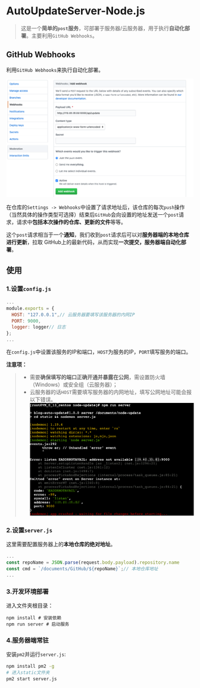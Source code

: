 # AutoUpdateServer-Node.js

> 这是一个**简单的`post`服务**，可部署于服务器/云服务器，用于执行**自动化部署**。主要利用`GitHub Webhooks`。

## GitHub Webhooks

利用`GitHub Webhooks`来执行自动化部署。

![webhooks](images/webhooks.png)

在仓库的`Settings -> Webhooks`中设置了请求地址后，该仓库的每次`push`操作（当然具体的操作类型可选择）结束后`GitHub`会向设置的地址发送一个`post`请求，请求中**包括本次操作的仓库、更新的文件**等等。

这个`post`请求相当于一个**通知**，我们收到`post`请求后可以对**服务器端的本地仓库进行更新**，拉取
GitHub上的最新代码，从而实现**一次提交，服务器端自动化部署**。

## 使用

### 1.设置`config.js`

```js
...
module.exports = {
  HOST: "127.0.0.1",// 云服务器要填写该服务器的内网IP
  PORT: 9000,
  logger: logger// 日志
};
...
```

在`config.js`中设置该服务的IP和端口，`HOST`为服务的IP，`PORT`填写服务的端口。

**注意项：**

> * 需要**确保填写的端口正确开通并暴露在公网**，需设置防火墙（Windows）或安全组（云服务器）；
> * 云服务器的话`HOST`需要填写服务器的内网地址，填写公网地址可能会报以下错误。
![error](images/error.png)

### 2.设置`server.js`

这里需要配置服务器上的**本地仓库的绝对地址**。

```js
...
const repoName = JSON.parse(request.body.payload).repository.name
const cmd = `/documents/GitHub/${repoName}`;// 本地仓库地址
...
```

### 3.开发环境部署

进入文件夹根目录：

```shell
npm install # 安装依赖
npm run server # 启动服务
```

### 4.服务器端常驻

安装`pm2`并运行`server.js`:

```sh
npm install pm2 -g
# 进入static文件夹
pm2 start server.js
```
